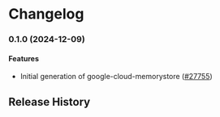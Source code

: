 # Changelog

### 0.1.0 (2024-12-09)

#### Features

* Initial generation of google-cloud-memorystore ([#27755](https://github.com/googleapis/google-cloud-ruby/issues/27755)) 

## Release History
